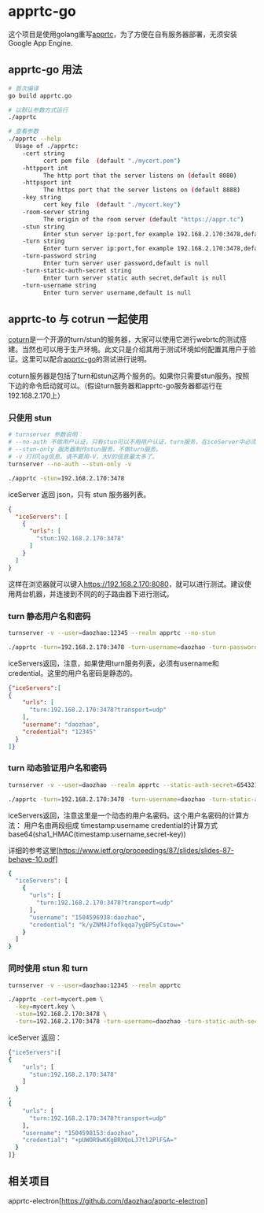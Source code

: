 # apprtc-go

这个项目是使用golang重写[apprtc](https://github.com/webrtc/apprtc)，为了方便在自有服务器部署，无须安装Google App Engine.

## apprtc-go 用法

```sh
# 首次编译
go build apprtc.go

# 以默认参数方式运行
./apprtc

# 查看参数
./apprtc --help
  Usage of ./apprtc:
    -cert string
          cert pem file  (default "./mycert.pem")
    -httpport int
          The http port that the server listens on (default 8080)
    -httpsport int
          The https port that the server listens on (default 8888)
    -key string
          cert key file  (default "./mycert.key")
    -room-server string
          The origin of the room server (default "https://appr.tc")
    -stun string
          Enter stun server ip:port,for example 192.168.2.170:3478,default is null
    -turn string
          Enter turn server ip:port,for example 192.168.2.170:3478,default is null
    -turn-password string
          Enter turn server user password,default is null
    -turn-static-auth-secret string
          Enter turn server static auth secret,default is null
    -turn-username string
          Enter turn server username,default is null
```

## apprtc-to 与 cotrun 一起使用

[coturn](https://github.com/coturn/coturn)是一个开源的turn/stun的服务器，大家可以使用它进行webrtc的测试搭建。当然也可以用于生产环境。此文只是介绍其用于测试环境如何配置其用户于验证。这里可以配合[apprtc-go](https://github.com/daozhao/apprtc-go)的测试进行说明。

coturn服务器是包括了turn和stun这两个服务的。如果你只需要stun服务。按照下边的命令启动就可以。（假设turn服务器和apprtc-go服务器都运行在192.168.2.170上）

### 只使用 stun

```sh
# turnserver 参数说明：
# --no-auth 不做用户认证，只有stun可以不用用户认证，turn服务，在iceServer中必须给出用户名认证等，要不然页面建立peerConnect的时候报错。
# --stun-only 服务器制作stun服务，不做turn服务。
# -v 打印log信息。请不要用-V，大V的信息量太多了。
turnserver --no-auth --stun-only -v

./apprtc -stun=192.168.2.170:3478
```

iceServer 返回 json，只有 stun 服务器列表。

```json
{
  "iceServers": [
    {
      "urls": [
        "stun:192.168.2.170:3478"
      ]
    }
  ]
}
```

这样在浏览器就可以键入<https://192.168.2.170:8080>，就可以进行测试。建议使用两台机器，并连接到不同的的子路由器下进行测试。

### turn 静态用户名和密码

```sh
turnserver -v --user=daozhao:12345 --realm apprtc --no-stun

./apprtc -turn=192.168.2.170:3478 -turn-username=daozhao -turn-password=12345
```

iceServers返回，注意，如果使用turn服务列表，必须有username和credential。这里的用户名密码是静态的。

```json
{"iceServers":[
{
    "urls": [
      "turn:192.168.2.170:3478?transport=udp"
    ],
    "username": "daozhao",
    "credential": "12345"
  }
]}
```

### turn 动态验证用户名和密码

```sh
turnserver -v --user=daozhao --realm apprtc --static-auth-secret=654321 --no-stun

./apprtc -turn=192.168.2.170:3478 -turn-username=daozhao -turn-static-auth-secret=654321
```

iceServers返回，注意这里是一个动态的用户名密码。这个用户名密码的计算方法：
用户名由两段组成 timestamp:username
credential的计算方式  base64(sha1_HMAC(timestamp:username,secret-key))

详细的参考这里[https://www.ietf.org/proceedings/87/slides/slides-87-behave-10.pdf]

```sh
{
  "iceServers": [
    {
      "urls": [
        "turn:192.168.2.170:3478?transport=udp"
      ],
      "username": "1504596938:daozhao",
      "credential": "k/yZNM4Jfofkqqa7ygBP5yCstow="
    }
  ]
}
```

### 同时使用 stun 和 turn

```sh
turnserver -v --user=daozhao:12345 --realm apprtc 

./apprtc -cert=mycert.pem \
  -key=mycert.key \
  -stun=192.168.2.170:3478 \
  -turn=192.168.2.170:3478 -turn-username=daozhao -turn-static-auth-secret=654321
```

iceServer 返回：

```sh
{"iceServers":[
{
    "urls": [
      "stun:192.168.2.170:3478"
    ]
  }
,
{
    "urls": [
      "turn:192.168.2.170:3478?transport=udp"
    ],
	"username": "1504598153:daozhao",
	"credential": "+pUWOR9wKKgBRXQoLJ7tl2PlFSA="
  }
]}
```

## 相关项目

apprtc-electron[https://github.com/daozhao/apprtc-electron]


